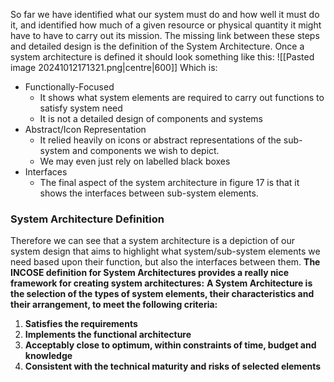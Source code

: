 So far we have identified what our system must do and how well it must do it, and identified how much of a given resource or physical quantity it might have to have to carry out its mission.
The missing link between these steps and detailed design is the definition of the System Architecture.
Once a system architecture is defined it should look something like this:
![[Pasted image 20241012171321.png|centre|600]]
Which is:
- Functionally-Focused
	- It shows what system elements are required to carry out functions to satisfy system need
	- It is not a detailed design of components and systems
- Abstract/Icon Representation
	- It relied heavily on icons or abstract representations of the sub-system and components we wish to depict.
	- We may even just rely on labelled black boxes
- Interfaces
	- The final aspect of the system architecture in figure 17 is that it shows the interfaces between sub-system elements.
### System Architecture Definition
  Therefore we can see that a system architecture is a depiction of our system design that aims to highlight what system/sub-system elements we need based upon their function, but also the interfaces between them.
  **The INCOSE definition for System Architectures provides a really nice framework for creating system architectures:**
 **A System Architecture is the selection of the types of system elements, their characteristics and their arrangement, to meet the following criteria:**
1) **Satisfies the requirements** 
2) **Implements the functional architecture** 
3) **Acceptably close to optimum, within constraints of time, budget and knowledge**
4) **Consistent with the technical maturity and risks of selected elements**
